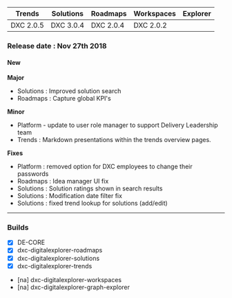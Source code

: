 Trends|Solutions|Roadmaps|Workspaces|Explorer
|----|----|----|----|----
|DXC 2.0.5|DXC 3.0.4|DXC 2.0.4|DXC 2.0.2|

### Release date : Nov 27th 2018

#### New
**Major**
- Solutions : Improved solution search
- Roadmaps : Capture global KPI's

**Minor**
- Platform - update to user role manager to support Delivery Leadership team
- Trends : Markdown presentations within the trends overview pages.

**Fixes**
- Platform : removed option for DXC employees to change their passwords
- Roadmaps : Idea manager UI fix
- Solutions : Solution ratings shown in search results
- Solutions : Modification date filter fix
- Solutions : fixed trend lookup for solutions (add/edit)


---
### Builds

- [x] DE-CORE
- [x] dxc-digitalexplorer-roadmaps
- [x] dxc-digitalexplorer-solutions
- [x] dxc-digitalexplorer-trends
- [na] dxc-digitalexplorer-workspaces
- [na] dxc-digitalexplorer-graph-explorer
